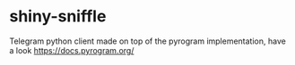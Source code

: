 # shiny-sniffle
Telegram python client made on top of the pyrogram implementation, have a look https://docs.pyrogram.org/
